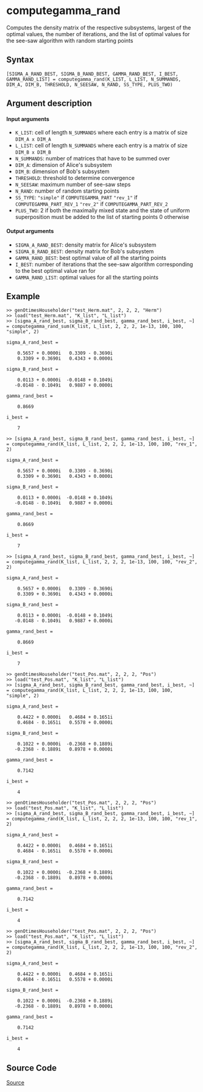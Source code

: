 # computegamma_rand
Computes the density matrix of the respective subsystems, largest of the optimal values, the number of iterations, and the list of optimal values for the see-saw algorithm with random starting points

## Syntax
``[SIGMA_A_RAND_BEST, SIGMA_B_RAND_BEST, GAMMA_RAND_BEST, I_BEST, GAMMA_RAND_LIST] = computegamma_rand(K_LIST, L_LIST, N_SUMMANDS, DIM_A, DIM_B, THRESHOLD, N_SEESAW, N_RAND, SS_TYPE, PLUS_TWO)``

## Argument description
#### Input arguments
- ``K_LIST``: cell of length ``N_SUMMANDS`` where each entry is a matrix of size ``DIM_A x DIM_A``
- ``L_LIST``: cell of length ``N_SUMMANDS`` where each entry is a matrix of size ``DIM_B x DIM_B``
- ``N_SUMMANDS``: number of matrices that have to be summed over
- ``DIM_A``: dimension of Alice's subsystem
- ``DIM_B``: dimension of Bob's subsystem
- ``THRESHOLD``: threshold to determine convergence
- ``N_SEESAW``: maximum number of see-saw steps
- ``N_RAND``: number of random starting points
- ``SS_TYPE``: ``"simple"`` if ``COMPUTEGAMMA_PART``
               ``"rev_1"`` if ``COMPUTEGAMMA_PART_REV_1``
               ``"rev_2"`` if ``COMPUTEGAMMA_PART_REV_2``
- ``PLUS_TWO``: 2 if both the maximally mixed state and the state of uniform superposition must be added to the list of starting points
                0 otherwise

#### Output arguments
- ``SIGMA_A_RAND_BEST``: density matrix for Alice's subsystem
- ``SIGMA_B_RAND_BEST``: density matrix for Bob's subsystem
- ``GAMMA_RAND_BEST``: best optimal value of all the starting points
- ``I_BEST``: number of iterations that the see-saw algorithm corresponding to the best optimal value ran for
- ``GAMMA_RAND_LIST``: optimal values for all the starting points

## Example
    >> genOtimesHouseholder("test_Herm.mat", 2, 2, 2, "Herm")
    >> load("test_Herm.mat", "K_list", "L_list")
    >> [sigma_A_rand_best, sigma_B_rand_best, gamma_rand_best, i_best, ~] = computegamma_rand_sum(K_list, L_list, 2, 2, 2, 1e-13, 100, 100, "simple", 2)

    sigma_A_rand_best =

        0.5657 + 0.0000i   0.3309 - 0.3690i
        0.3309 + 0.3690i   0.4343 + 0.0000i

    sigma_B_rand_best =

        0.0113 + 0.0000i  -0.0148 + 0.1049i
       -0.0148 - 0.1049i   0.9887 + 0.0000i

    gamma_rand_best =

        0.8669

    i_best =

        7

    >> [sigma_A_rand_best, sigma_B_rand_best, gamma_rand_best, i_best, ~] = computegamma_rand(K_list, L_list, 2, 2, 2, 1e-13, 100, 100, "rev_1", 2)

    sigma_A_rand_best =

        0.5657 + 0.0000i   0.3309 - 0.3690i
        0.3309 + 0.3690i   0.4343 + 0.0000i

    sigma_B_rand_best =

        0.0113 + 0.0000i  -0.0148 + 0.1049i
       -0.0148 - 0.1049i   0.9887 + 0.0000i

    gamma_rand_best =

        0.8669

    i_best =

        7

    >> [sigma_A_rand_best, sigma_B_rand_best, gamma_rand_best, i_best, ~] = computegamma_rand(K_list, L_list, 2, 2, 2, 1e-13, 100, 100, "rev_2", 2)

    sigma_A_rand_best =

        0.5657 + 0.0000i   0.3309 - 0.3690i
        0.3309 + 0.3690i   0.4343 + 0.0000i

    sigma_B_rand_best =

        0.0113 + 0.0000i  -0.0148 + 0.1049i
       -0.0148 - 0.1049i   0.9887 + 0.0000i

    gamma_rand_best =

        0.8669

    i_best =

        7

    >> genOtimesHouseholder("test_Pos.mat", 2, 2, 2, "Pos")
    >> load("test_Pos.mat", "K_list", "L_list")
    >> [sigma_A_rand_best, sigma_B_rand_best, gamma_rand_best, i_best, ~] = computegamma_rand(K_list, L_list, 2, 2, 2, 1e-13, 100, 100, "simple", 2)

    sigma_A_rand_best =

        0.4422 + 0.0000i   0.4684 + 0.1651i
        0.4684 - 0.1651i   0.5578 + 0.0000i

    sigma_B_rand_best =

        0.1022 + 0.0000i  -0.2368 + 0.1889i
       -0.2368 - 0.1889i   0.8978 + 0.0000i

    gamma_rand_best =

        0.7142

    i_best =

        4

    >> genOtimesHouseholder("test_Pos.mat", 2, 2, 2, "Pos")
    >> load("test_Pos.mat", "K_list", "L_list")
    >> [sigma_A_rand_best, sigma_B_rand_best, gamma_rand_best, i_best, ~] = computegamma_rand(K_list, L_list, 2, 2, 2, 1e-13, 100, 100, "rev_1", 2)

    sigma_A_rand_best =

        0.4422 + 0.0000i   0.4684 + 0.1651i
        0.4684 - 0.1651i   0.5578 + 0.0000i

    sigma_B_rand_best =

        0.1022 + 0.0000i  -0.2368 + 0.1889i
       -0.2368 - 0.1889i   0.8978 + 0.0000i

    gamma_rand_best =

        0.7142

    i_best =

        4

    >> genOtimesHouseholder("test_Pos.mat", 2, 2, 2, "Pos")
    >> load("test_Pos.mat", "K_list", "L_list")
    >> [sigma_A_rand_best, sigma_B_rand_best, gamma_rand_best, i_best, ~] = computegamma_rand(K_list, L_list, 2, 2, 2, 1e-13, 100, 100, "rev_2", 2)

    sigma_A_rand_best =

        0.4422 + 0.0000i   0.4684 + 0.1651i
        0.4684 - 0.1651i   0.5578 + 0.0000i

    sigma_B_rand_best =

        0.1022 + 0.0000i  -0.2368 + 0.1889i
       -0.2368 - 0.1889i   0.8978 + 0.0000i

    gamma_rand_best =

        0.7142

    i_best =

        4

## Source Code
[Source](https://github.com/ankith-mohan/SEP/blob/main/SDPs/LowerBounds/computegamma_rand_sum.m)